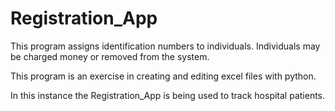 # Registration_App
This program assigns identification numbers to individuals. Individuals may be charged money or removed from the system.

This program is an exercise in creating and editing excel files with python.

In this instance the Registration_App is being used to track hospital patients.
